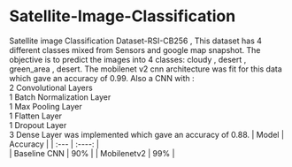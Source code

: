 # Satellite-Image-Classification
Satellite image Classification Dataset-RSI-CB256 , This dataset has 4 different classes mixed from Sensors and google map snapshot.
The objective is to predict the images into 4 classes: cloudy , desert , green_area , desert.
The mobilenet v2 cnn architecture was fit for this data which gave an accuracy of 0.99.
Also a CNN with :
</br>
2 Convolutional Layers
</br>
1 Batch Normalization Layer
</br>
1 Max Pooling Layer
</br>
1 Flatten Layer
</br>
1 Dropout Layer
</br>
3 Dense Layer was implemented which gave an accuracy of 0.88.
| Model       | Accuracy    | 
| :---        |    :----:   |  
| Baseline CNN    | 90%      |
| Mobilenetv2     | 99%      | 
